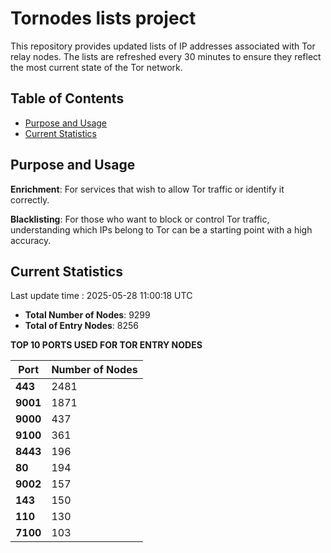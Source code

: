 # Tornodes lists project

This repository provides updated lists of IP addresses associated with Tor relay nodes. The lists are refreshed every 30 minutes to ensure they reflect the most current state of the Tor network.

## Table of Contents

- [Purpose and Usage](#purpose-and-usage)
- [Current Statistics](#current-statistics)


## Purpose and Usage

**Enrichment**: For services that wish to allow Tor traffic or identify it correctly.

**Blacklisting**: For those who want to block or control Tor traffic, understanding which IPs belong to Tor can be a starting point with a high accuracy.

## Current Statistics

Last update time : 2025-05-28 11:00:18 UTC

- **Total Number of Nodes**: 9299
- **Total of Entry Nodes**: 8256

**TOP 10 PORTS USED FOR TOR ENTRY NODES**

| **Port** | **Number of Nodes** |
|------|-----------------|
| **443**   | 2481  |
| **9001**   | 1871  |
| **9000**   | 437  |
| **9100**   | 361  |
| **8443**   | 196  |
| **80**   | 194  |
| **9002**   | 157  |
| **143**   | 150  |
| **110**   | 130  |
| **7100**   | 103  |

